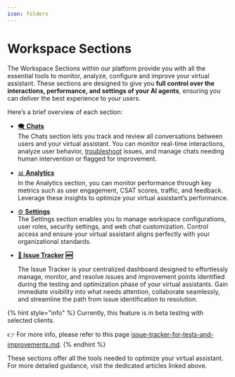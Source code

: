```yaml
---
icon: folders
---
```


# Workspace Sections

The Workspace Sections within our platform provide you with all the essential tools to monitor, analyze, configure and improve your virtual assistant. These sections are designed to give you **full control over the interactions, performance, and settings of your AI agents**, ensuring you can deliver the best experience to your users.&#x20;

Here’s a brief overview of each section:&#x20;

* [🗨️ **Chats**](chats/)\
  The Chats section lets you track and review all conversations between users and your virtual assistant. You can monitor real-time interactions, analyze user behavior,  [troubleshoot](chats/debugging.md) issues, and manage chats needing human intervention or flagged for improvement.
* [📊 **Analytics**](analytics.md)\
  In the Analytics section, you can monitor performance through key metrics such as user engagement, CSAT scores, traffic, and feedback. Leverage these insights to optimize your virtual assistant’s performance.
* [⚙️ **Settings**](settings.md)\
  The Settings section enables you to manage workspace configurations, user roles, security settings, and web chat customization. Control access and ensure your virtual assistant aligns perfectly with your organizational standards.
*   [**🚩 Issue Tracker**](issue-tracker.md) **🆕**

    The Issue Tracker is your centralized dashboard designed to effortlessly manage, monitor, and resolve issues and improvement points identified during the testing and optimization phase of your virtual assistants. Gain immediate visibility into what needs attention, collaborate seamlessly, and streamline the path from issue identification to resolution.

{% hint style="info" %}
Currently, this feature is in beta testing with selected clients.

👉 For more info, please refer to this page [issue-tracker-for-tests-and-improvements.md](../../product-updates/latest-product-releases/issue-tracker-for-tests-and-improvements.md "mention").
{% endhint %}

These sections offer all the tools needed to optimize your virtual assistant. For more detailed guidance, visit the dedicated articles linked above.
